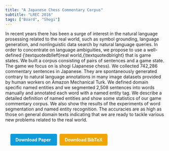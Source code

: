 ```yaml
---
title: "A Japanese Chess Commentary Corpus"
subtitle: "LREC 2016"
tags: ["Board", "Shogi"]
---
```


In recent years there has been a surge of interest in the natural language prosessing related to the real world, such as symbol grounding, language generation, and nonlinguistic data search by natural language queries. In order to concentrate on language ambiguities, we propose to use a well-defined {\textquotedblleft}real world,{\textquotedblright} that is game states. We built a corpus consisting of pairs of sentences and a game state. The game we focus on is shogi (Japanese chess). We collected 742,286 commentary sentences in Japanese. They are spontaneously generated contrary to natural language annotations in many image datasets provided by human workers on Amazon Mechanical Turk. We defined domain specific named entities and we segmented 2,508 sentences into words manually and annotated each word with a named entity tag. We describe a detailed definition of named entities and show some statistics of our game commentary corpus. We also show the results of the experiments of word segmentation and named entity recognition. The accuracies are as high as those on general domain texts indicating that we are ready to tackle various new problems related to the real world.



<div style="margin-top: 1rem; padding: 1rem; display: inline-block;">

  <a href="https://aclanthology.org/L16-1225/" target="_blank" style="background-color: #0d9bdc; color: white; padding: 10px 16px; margin-right: 8px; text-decoration: none; border-radius: 4px; font-weight: bold;">
    Download Paper
  </a>

  <a href="../bib/a-japanese-chess-commentary-corpus.bib" download style="background-color: #f0a500; color: white; padding: 10px 16px; text-decoration: none; border-radius: 4px; font-weight: bold;">
    Download BibTeX
  </a>

</div>
